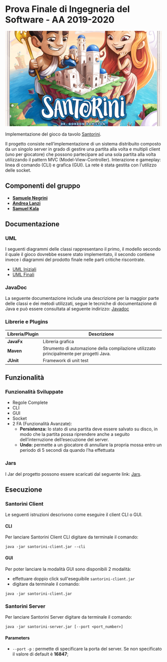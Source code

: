 # Prova Finale di Ingegneria del Software - AA 2019-2020
![alt text](src/main/resources/images/santorini.png)

Implementazione del gioco da tavolo [Santorini](http://www.craniocreations.it/prodotto/santorini/).

Il progetto consiste nell’implementazione di un sistema distribuito composto da un singolo server in grado di gestire una partita alla volta e multipli client (uno per giocatore) che possono partecipare ad una sola partita alla volta utilizzando il pattern MVC (Model-View-Controller).
Interazione e gameplay: linea di comando (CLI) e grafica (GUI).
La rete è stata gestita con l'utilizzo delle socket.

## Componenti del gruppo
- [__Samuele Negrini__](https://github.com/snegrini)
- [__Andrea Lanzi__](https://github.com/AndreaLanzi-PoliMi)
- [__Samuel Kala__](https://github.com/samuelkala)

## Documentazione

### UML
I seguenti diagrammi delle classi rappresentano il primo, il modello secondo il quale il gioco dovrebbe essere stato implementato, il secondo contiene invece i diagrammi del prodotto finale nelle parti critiche riscontrate.
- [UML Iniziali](https://github.com/snegrini/ing-sw-2020-kala-lanzi-negrini/blob/master/deliveries/uml/uml_model_initial.jpg)
- [UML Finali](N/A)

### JavaDoc
La seguente documentazione include una descrizione per la maggior parte delle classi e dei metodi utilizzati, segue le tecniche di documentazione di Java e può essere consultata al seguente indirizzo: [Javadoc](N/A)

### Librerie e Plugins
|Libreria/Plugin|Descrizione|
|---------------|-----------|
|__JavaFx__|Libreria grafica|
|__Maven__|Strumento di automazione della compilazione utilizzato principalmente per progetti Java.|
|__JUnit__|Framework di unit test|

## Funzionalità
### Funzionalità Sviluppate
- Regole Complete
- CLI
- GUI
- Socket
- 2 FA (Funzionalità Avanzate):
    - __Persistenza:__ lo stato di una partita deve essere salvato su disco, in modo che la partita possa
        riprendere anche a seguito dell’interruzione dell’esecuzione del server.
    - __Undo:__ permette a un giocatore di annullare la propria
        mossa entro un periodo di 5 secondi da quando l’ha effettuata

### Jars
I Jar del progetto possono essere scaricati dal seguente link: [Jars](N/A).


## Esecuzione
### Santorini Client
Le seguenti istruzioni descrivono come eseguire il client CLI o GUI.

#### CLI
Per lanciare Santorini Client CLI digitare da terminale il comando:
```
java -jar santorini-client.jar --cli
```
#### GUI
Per poter lanciare la modalità GUI sono disponibili 2 modalità:
- effettuare doppio click sull'eseguibile ```santorini-client.jar```
- digitare da terminale il comando:
```
java -jar santorini-client.jar
```

### Santorini Server
Per lanciare Santorini Server digitare da terminale il comando:
```
java -jar santorini-server.jar [--port <port_number>]
```
#### Parameters
- `--port` `-p` : permette di specificare la porta del server. Se non specificato il valore di default è __16847__;
